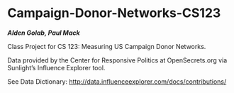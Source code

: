 # Campaign-Donor-Networks-CS123
**_Alden Golab, Paul Mack_**

Class Project for CS 123: Measuring US Campaign Donor Networks.

Data provided by the Center for Responsive Politics at OpenSecrets.org via Sunlight’s Influence Explorer tool.

See Data Dictionary:
http://data.influenceexplorer.com/docs/contributions/

